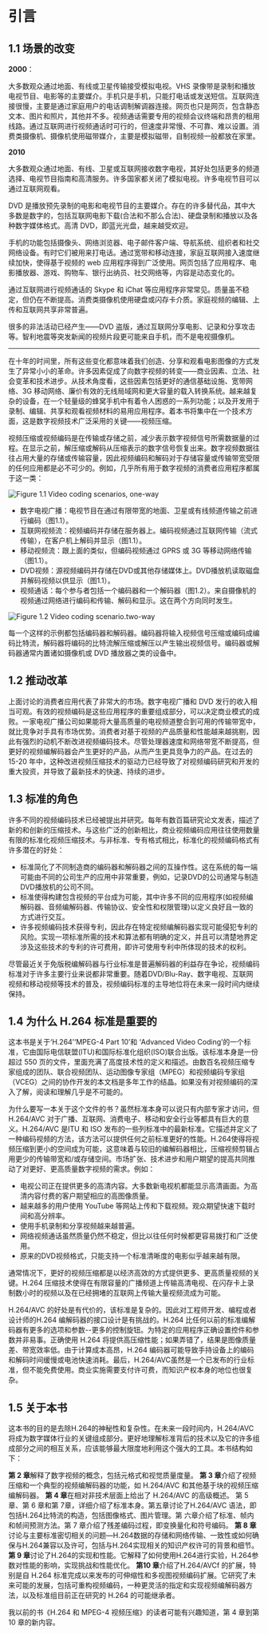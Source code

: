 # 引言

## 1.1 场景的改变

**2000**：

大多数观众通过地面、有线或卫星传输接受模拟电视。VHS 录像带是录制和播放电视节目、电影等的主要媒介。手机只是手机，只能打电话或发送短信。互联网连接很慢，主要是通过家庭用户的电话调制解调器连接。网页也只是网页，包含静态文本、图片和照片，其他并不多。视频通话需要专用的视频会议终端和昂贵的租用线路。通过互联网进行视频通话时可行的，但速度非常慢、不可靠、难以设置。消费类摄像机、摄像机使用磁带媒介，主要是模拟磁带，自制视频一般都放在家里。

**2010**

大多数观众通过地面、有线、卫星或互联网接收数字电视，其好处包括更多的频道选择、电视节目指南和高清服务。许多国家都关闭了模拟电视。许多电视节目可以通过互联网观看。

DVD 是播放预先录制的电影和电视节目的主要媒介。存在的许多替代品，其中大多数是数字的，包括互联网电影下载(合法和不那么合法)、硬盘录制和播放以及各种数字媒体格式。高清 DVD，即蓝光光盘，越来越受欢迎。

手机的功能包括摄像头、网络浏览器、电子邮件客户端、导航系统、组织者和社交网络设备。有时它们被用来打电话。通过宽带和移动连接，家庭互联网接入速度继续加快，使得基于视频的 web 应用程序得到广泛使用。网页包括了应用程序、电影播放器、游戏、购物车、银行出纳员、社交网络等，内容是动态变化的。

通过互联网进行视频通话的 Skype 和 iChat 等应用程序非常常见。质量虽不稳定，但仍在不断提高。消费类摄像机使用硬盘或闪存卡介质。家庭视频的编辑、上传和互联网共享非常普遍。

很多的非法活动已经产生——DVD 盗版，通过互联网分享电影、记录和分享攻击等。智利地震等突发新闻的视频片段更可能来自手机，而不是电视摄像机。

--------

在十年的时间里，所有这些变化都意味着我们创造、分享和观看电影图像的方式发生了异常小小的革命。许多因素促成了向数字视频的转变——商业因素、立法、社会变革和技术进步。从技术角度看，这些因素包括更好的通信基础设施、宽带网络、3G 移动网络、廉价有效的无线局域网和更大容量的载入转换系统。越来越复杂的设备，在一个轻量级的蜂窝手机中有着令人困惑的一系列功能；以及开发用于录制、编辑、共享和观看视频材料的易用应用程序。着本书将集中在一个技术方面，这是数字视频技术广泛采用的关键——视频压缩。

视频压缩或视频编码是在传输或存储之前，减少表示数字视频信号所需数据量的过程。在显示之前，解压缩或解码从压缩表示的数字信号恢复出来。数字视频数据往往占用大量的存储或传输容量，因此视频编码和解码对于存储容量或传输带宽受限的任何应用都是必不可少的。例如，几乎所有用于数字视频的消费者应用程序都属于这一类：

![Figure 1.1 Video coding scenarios, one-way](/image/Figure1.1.PNG)

* 数字电视广播：电视节目在通过有限带宽的地面、卫星或有线频道传输之前进行编码（图1.1）。
* 互联网视频流：视频编码并存储在服务器上。编码视频通过互联网传输（流式传输），在客户机上解码并显示（图1.1）。
* 移动视频流：跟上面的类似，但编码视频通过 GPRS 或 3G 等移动网络传输（图1.1）。
* DVD视频：源视频编码并存储在DVD或其他存储媒体上。DVD播放机读取磁盘并解码视频以供显示（图1.1）。
* 视频通话：每个参与者包括一个编码器和一个解码器（图1.2）。来自摄像机的视频通过网络进行编码和传输、解码和显示。这在两个方向同时发生。

![Figure 1.2 Video coding scenario.two-way](/image/Figure1.2.PNG)

每一个这样的示例都包括编码器和解码器。编码器将输入视频信号压缩或编码成编码比特流，解码器将编码的比特流解压缩或解压以产生输出视频信号。编码器或解码器通常内置诸如摄像机或 DVD 播放器之类的设备中。

## 1.2 推动改革

上面讨论的消费者应用代表了非常大的市场。数字电视广播和 DVD 发行的收入相当可观。有效的视频编码是这些应用程序的重要组成部分，可以决定商业模式的成败。一家电视广播公司如果能将大量高质量的电视频道整合到可用的传输带宽中，就比竞争对手具有市场优势。消费者对基于视频的产品质量和性能越来越挑剔，因此有强烈的动机不断改进视频编码技术。尽管处理器速度和网络带宽不断提高，但更好的视频编解码器会产生更好的产品，从而产生更具竞争力的产品。在过去的 15-20 年中，这种改进视频压缩技术的驱动力已经导致了对视频编码研究和开发的重大投资，并导致了最新技术的快速、持续的进步。

## 1.3 标准的角色

许多不同的视频编码技术已经被提出并研究。每年有数百篇研究论文发表，描述了新的和创新的压缩技术。与这些广泛的创新相比，商业视频编码应用往往使用数量有限的标准化视频压缩技术。与非标准、专有格式相比，标准化的视频编码格式有许多潜在的好处：

* 标准简化了不同制造商的编码器和解码器之间的互操作性。这在系统的每一端可能由不同的公司生产的应用中非常重要，例如，记录DVD的公司通常与制造DVD播放机的公司不同。
* 标准使得构建包含视频的平台成为可能，其中许多不同的应用程序(如视频编解码器、音频编解码器、传输协议、安全性和权限管理)以定义良好且一致的方式进行交互。
* 许多视频编码技术获得专利，因此存在特定视频编解码器实现可能侵犯专利的风险。实现一项标准所需的技术和算法都有明确的定义，并且可以清楚地界定涉及这些技术的专利的许可费用，即许可使用专利中所体现的技术的权利。

尽管最近关于免版税编解码器与行业标准是普遍解码器的利益存在争论，视频编码标准对于许多主要行业来说都非常重要。随着DVD/Blu-Ray、数字电视、互联网视频和移动视频等技术的普及，视频编码标准的主导地位将在未来一段时间内继续保持。

## 1.4 为什么 H.264 标准是重要的

这本书是关于‘H.264’‘MPEG-4 Part 10’和 ‘Advanced Video Coding’的一个标准，它由国际电信联盟(ITU)和国际标准化组织(ISO)联合出版。该标准本身是一份超过 550 页的文件，里面充满了高度技术性的定义和描述。由数百名视频压缩专家组成的团队、联合视频团队、运动图像专家组（MPEG）和视频编码专家组（VCEG）之间的协作开发的本文档是多年工作的结晶。如果没有对视频编码的深入了解，阅读和理解几乎是不可能的。

为什么要写一本关于这个文件的书？虽然标准本身可以说只有内部专家才访问，但 H.264/AVC 对于广播、互联网、消费电子、移动和安全行业等都具有巨大的意义。H.264/AVC 是ITU 和 ISO 发布的一些列标准中的最新标准。它描述并定义了一种编码视频的方法，该方法可以提供任何之前标准更好的性能。H.264使得将视频压缩到更小的空间成为可能，这意味着与较旧的编解码器相比，压缩视频剪辑占用更少的传输带宽和/或存储空间。市场扩张、技术进步和用户期望的提高共同推动了对更好、更高质量数字视频的需求。例如：

* 电视公司正在提供更多的高清内容。大多数新电视机都能显示高清画面。为高清内容付费的客户期望相应的高图像质量。
* 越来越多的用户使用 YouTube 等网站上传和下载视频。观众期望快速下载时间和高分辨率。
* 使用手机录制和分享视频越来越普遍。
* 网络视频通话虽然质量仍然不稳定，但比以往任何时候都更容易拨打和广泛使用。
* 原来的DVD视频格式，只能支持一个标准清晰度的电影似乎越来越有限。

通常情况下，更好的视频压缩都是以经济高效的方式提供更多、更高质量视频的关键。H.264 压缩技术使得在有限容量的广播频道上传输高清电视、在闪存卡上录制数小时的视频以及在已经拥堵的互联网上传输大量视频流成为可能。

H.264/AVC 的好处是有代价的，该标准是复杂的。因此对工程师开发、编程或者设计师的H.264 编解码器的接口设计是有挑战的。H.264 比任何以前的标准编解码器有更多的选项和参数--更多的控制旋钮。为特定的应用程序正确设置控件和参数并非易事。正确使用 H.264 将提供高压缩性能；如果弄错了，结果是图像质量差、带宽效率低。由于计算成本高昂，H.264 编码器可能导致手持设备上的编码和解码时间缓慢或电池快速消耗。最后，H.264/AVC虽然是一个已发布的行业标准，但不能免费使用。商业实施需要支付许可费，而知识产权本身的地位也很复杂。

## 1.5 关于本书

这本书的目的是去除H.264的神秘性和复杂性。在未来一段时间内，H.264/AVC 将成为数字媒体行业的关键组成部分。更好地理解标准背后的技术以及它的许多组成部分之间的相互关系，应该能够最大限度地利用这个强大的工具。本书结构如下：

**第 2 章**解释了数字视频的概念，包括元格式和视觉质量度量。
**第 3 章**介绍了视频压缩和一个典型的视频编解码器的功能，如 H.264/AVC 和其他基于块的视频压缩编解码器。
**第 4 章**在相对非技术层面上给出了 H.264/AVC 的高级概述。
第 5 章、第 6 章和第 7章，详细介绍了标准本身。第五章讨论了H.264/AVC 语法，即包括H.264比特流的构造，包括图像格式、图片管理。第 六章介绍了标准、帧内和帧间预测方法。第 7 章介绍了残差编码过程，即变换量化和符号编码。
**第 8 章**讨论与主要标准密切相关的问题—H.264数据的存储和网络传输、一致性或如何确保与H.264兼容以及许可，包括与H.264实现相关的知识产权许可的背景和细节。
**第 9 章**讨论了H.264的实现和性能。它解释了如何使用H.264进行实验，H.264参数对性能的影响，实现挑战和性能优化。
**第10 章**介绍了H.264/AVCf 的扩展，特别是自 H.264 标准完成以来发布的可伸缩性和多视图视频编码扩展。它研究了未来可能的发展，包括可重构视频编码，一种更灵活的指定和实现视频编解码器方法，以及标准组目前正在研究的 H.264 的可能继承者。

我以前的书《H.264 和 MPEG-4 视频压缩》的读者可能有兴趣知道，第 4 章到第 10 章的新内容。








